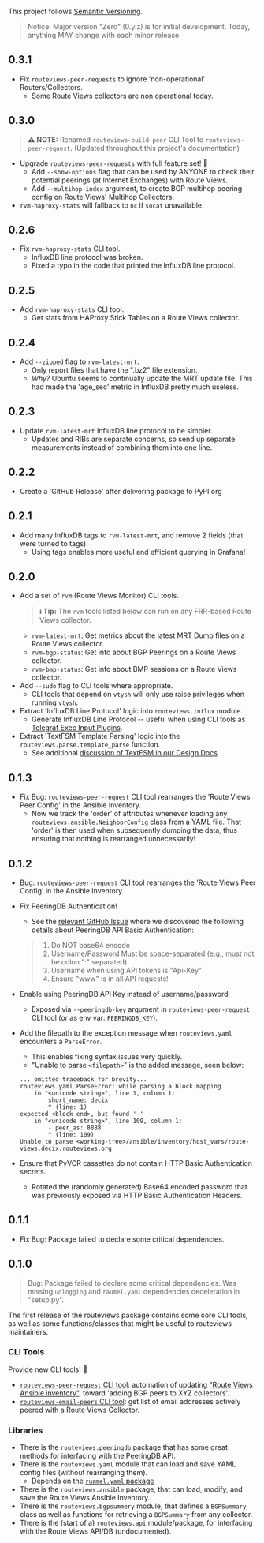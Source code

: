 This project follows [Semantic Versioning](https://semver.org/).

> Notice: Major version "Zero" (0.y.z) is for initial development. Today, anything MAY change with each minor release.

## 0.3.1

* Fix `routeviews-peer-requests` to ignore 'non-operational' Routers/Collectors.
    * Some Route Views collectors are non operational today.

## 0.3.0

> **⚠ NOTE:** Renamed `routeviews-build-peer` CLI Tool to `routeviews-peer-request`.
> (Updated throughout this project's documentation)

* Upgrade `routeviews-peer-requests` with full feature set! 🎉
    - Add `--show-options` flag that can be used by ANYONE to check their potential peerings (at Internet Exchanges) with Route Views.
    - Add `--multihop-index` argument, to create BGP multihop peering config on Route Views' Multihop Collectors.
* `rvm-haproxy-stats` will fallback to `nc` if `socat` unavailable.


## 0.2.6

* Fix `rvm-haproxy-stats` CLI tool.
    * InfluxDB line protocol was broken.
    * Fixed a typo in the code that printed the InfluxDB line protocol.

## 0.2.5

* Add `rvm-haproxy-stats` CLI tool.
    * Get stats from HAProxy Stick Tables on a Route Views collector.

## 0.2.4

* Add `--zipped` flag to `rvm-latest-mrt`.
    * Only report files that have the ".bz2" file extension.
    * *Why?* Ubuntu seems to continually update the MRT update file.
    This had made the 'age_sec' metric in InfluxDB pretty much useless.

## 0.2.3

* Update `rvm-latest-mrt` InfluxDB line protocol to be simpler.
    * Updates and RIBs are separate concerns, so send up separate measurements instead of combining them into one line.
    

## 0.2.2

* Create a 'GitHub Release' after delivering package to PyPI.org

## 0.2.1

* Add many InfluxDB tags to `rvm-latest-mrt`, and remove 2 fields (that were turned to tags).
    * Using tags enables more useful and efficient querying in Grafana!

## 0.2.0

* Add a set of `rvm` (Route Views Monitor) CLI tools.
    > **ℹ Tip:** The `rvm` tools listed below can run on any FRR-based Route Views collector.
    * `rvm-latest-mrt`: Get metrics about the latest MRT Dump files on a Route Views collector.
    * `rvm-bgp-status`: Get info about BGP Peerings on a Route Views collector.
    * `rvm-bmp-status`: Get info about BMP sessions on a Route Views collector.
* Add `--sudo` flag to CLI tools where appropriate.
    * CLI tools that depend on `vtysh` will only use raise privileges when running `vtysh`.
* Extract 'InfluxDB Line Protocol' logic into `routeviews.influx` module.
    * Generate InfluxDB Line Protocol -- useful when using CLI tools as [Telegraf Exec Input Plugins](https://github.com/influxdata/telegraf/tree/master/plugins/inputs/exec).
* Extract 'TextFSM Template Parsing' logic into the `routeviews.parse.template_parse` function.
    * See additional [discussion of TextFSM in our Design Docs](./design.md#textfsm-conventions)

## 0.1.3

* Fix Bug: `routeviews-peer-request` CLI tool rearranges the 'Route Views Peer Config' in the Ansible Inventory.
    * Now we track the 'order' of attributes whenever loading any `routeviews.ansible.NeighborConfig` class from a YAML file.
    That 'order' is then used when subsequently dumping the data, thus ensuring that nothing is rearranged unnecessarily!

## 0.1.2

* Bug: `routeviews-peer-request` CLI tool rearranges the 'Route Views Peer Config' in the Ansible Inventory.

* Fix PeeringDB Authentication!
    * See the [relevant GitHub Issue](https://github.com/peeringdb/peeringdb/issues/1206#issuecomment-1202550667) where we discovered the following details about PeeringDB API Basic Authentication:
    > 1. Do NOT base64 encode
    > 2. Username/Password Must be space-separated (e.g., must not be colon ":" separated)
    > 3. Username when using API tokens is "Api-Key"
    > 4. Ensure "www" is in all API requests!
* Enable using PeeringDB API Key instead of username/password.
    * Exposed via `--peeringdb-key` argument in `routeviews-peer-request` CLI tool (or as env var: `PEERINGDB_KEY`).
* Add the filepath to the exception message when `routeviews.yaml` encounters a `ParseError`.
    * This enables fixing syntax issues very quickly.
    * "Unable to parse `<filepath>`" is the added message, seen below:
    ```
    ... omitted traceback for brevity...
    routeviews.yaml.ParseError: while parsing a block mapping
        in "<unicode string>", line 1, column 1:
            short_name: decix
            ^ (line: 1)
    expected <block end>, but found '-'
        in "<unicode string>", line 109, column 1:
            - peer_as: 8888
            ^ (line: 109)
    Unable to parse <working-tree>/ansible/inventory/host_vars/route-views.decix.routeviews.org
    ```
* Ensure that PyVCR cassettes do not contain HTTP Basic Authentication secrets.
    * Rotated the (randomly generated) Base64 encoded password that was previously exposed via HTTP Basic Authentication Headers. 

## 0.1.1

* Fix Bug: Package failed to declare some critical dependencies. 

## 0.1.0

> Bug: Package failed to declare some critical dependencies. 
> Was missing `uologging` and `raumel.yaml` dependencies deceleration in "setup.py".

The first release of the routeviews package contains some core CLI tools, as well as some functions/classes that might be useful to routeviews maintainers.

### CLI Tools

Provide new CLI tools! 🎉

* [`routeviews-peer-request` CLI tool](./user-guide.md#routeviews-peer-request-cli-tool): automation of updating ["Route Views Ansible inventory"](https://github.com/routeviews/infra), toward 'adding BGP peers to XYZ collectors'.
* [`routeviews-email-peers` CLI tool](./user-guide.md#routeviews-email-peers-cli-tool): get list of email addresses actively peered with a Route Views Collector.

### Libraries

* There is the `routeviews.peeringdb` package that has some great methods for interfacing with the PeeringDB API.
* There is the `routeviews.yaml` module that can load and save YAML config files (without rearranging them).
    * Depends on the [`ruamel.yaml` package](https://pypi.org/project/ruamel.yaml/)
* There is the `routeviews.ansible` package, that can load, modify, and save the Route Views Ansible Inventory.
* There is the `routeviews.bgpsummery` module, that defines a `BGPSummary` class as well as functions for retrieving a `BGPSummary` from any collector.
* There is the (start of a) `routeviews.api` module/package, for interfacing with the Route Views API/DB (undocumented).



